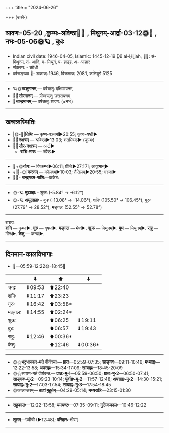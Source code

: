 +++
title = "2024-06-26"

+++
(उकौ॰)
## श्रावणः-05-20  ,कुम्भः-श्रविष्ठा🌛🌌  ,  मिथुनम्-आर्द्रा-03-12🌞🌌  ,  नभः-05-06🌞🪐  , बुधः
- Indian civil date: 1946-04-05, Islamic: 1445-12-19 Ḏū al-Ḥijjah, 🌌🌞: सं- मिथुनम्, तं- आनि, म- मिथुनं, प- हाड़्ह, अ- आहार
- संवत्सरः - क्रोधी
- वर्षसङ्ख्या 🌛- शकाब्दः 1946, विक्रमाब्दः 2081, कलियुगे 5125
___________________
- 🪐🌞**ऋतुमानम्** — वर्षऋतुः दक्षिणायनम्
- 🌌🌞**सौरमानम्** — ग्रीष्मऋतुः उत्तरायणम्
- 🌛**चान्द्रमानम्** — वर्षऋतुः श्रावणः (≈नभः)
___________________


## खचक्रस्थितिः
- |🌞-🌛|**तिथिः** — कृष्ण-पञ्चमी►20:55; कृष्ण-षष्ठी►  
- 🌌🌛**नक्षत्रम्** — श्रविष्ठा►13:03; शतभिषक्► (कुम्भः)  
- 🌌🌞**सौर-नक्षत्रम्** — आर्द्रा►  
  - **राशि-मासः** — ज्यैष्ठः► 
___________________
- 🌛+🌞**योगः** — विष्कम्भः►06:11; प्रीतिः►27:17!; आयुष्मान्►  
- २|🌛-🌞|**करणम्** — कौलवम्►10:03; तैतिलम्►20:55; गरजा►  
- 🌌🌛- **चन्द्राष्टम-राशिः**—कर्कटः  
___________________
- 🌞-🪐 **मूढग्रहाः** - शुक्रः (-5.84° → -6.12°)
- 🌞-🪐 **अमूढग्रहाः** - बुधः (-13.08° → -14.06°), शनिः (105.50° → 106.45°), गुरुः (27.79° → 28.52°), मङ्गलः (52.55° → 52.78°)
___________________
राशयः  
**शनि** — कुम्भः►. **गुरु** — वृषभः►. **मङ्गल** — मेषः►. **शुक्र** — मिथुनम्►. **बुध** — मिथुनम्►. **राहु** — मीनः►. **केतु** — कन्या►. 
___________________


## दिनमान-कालविभागाः
- 🌅—05:59-12:22🌞-18:45🌇  

|      |⬇     |⬆     |⬇     |
|------|-----|-----|------|
|चन्द्रः|⬇09:53 |⬆22:40 |     |
|शनिः   |⬇11:17 |⬆23:23 |     |
|गुरुः  |⬇16:42 |⬆03:58*|     |
|मङ्गलः |⬇14:55 |⬆02:24*|     |
|शुक्रः |     |⬆06:25 |⬇19:11 |
|बुधः   |     |⬆06:57 |⬇19:43 |
|राहुः  |⬇12:46 |⬆00:36*|     |
|केतुः  |     |⬆12:46 |⬇00:36*|
___________________
- 🌞⚝भट्टभास्कर-मते वीर्यवन्तः— **प्रातः**—05:59-07:35; **साङ्गवः**—09:11-10:46; **मध्याह्नः**—12:22-13:58; **अपराह्णः**—15:34-17:09; **सायाह्नः**—18:45-20:09  
- 🌞⚝सायण-मते वीर्यवन्तः— **प्रातः-मु॰1**—05:59-06:50; **प्रातः-मु॰2**—06:50-07:41; **साङ्गवः-मु॰2**—09:23-10:14; **पूर्वाह्णः-मु॰2**—11:57-12:48; **अपराह्णः-मु॰2**—14:30-15:21; **सायाह्नः-मु॰2**—17:03-17:54; **सायाह्नः-मु॰3**—17:54-18:45  
- 🌞कालान्तरम्— **ब्राह्मं मुहूर्तम्**—04:29-05:14; **मध्यरात्रिः**—23:15-01:30  
___________________
- **राहुकालः**—12:22-13:58; **यमघण्टः**—07:35-09:11; **गुलिककालः**—10:46-12:22  
___________________
- **शूलम्**—उदीची (►12:48); **परिहारः**–क्षीरम्  
___________________
